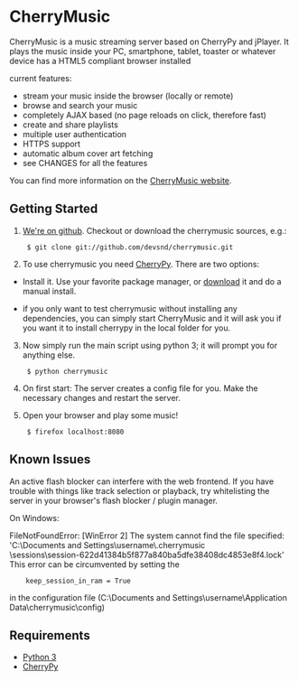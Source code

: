 CherryMusic
===========

CherryMusic is a music streaming server based on CherryPy and jPlayer.
It plays the music inside your PC, smartphone, tablet, toaster or whatever 
device has a HTML5 compliant browser installed


current features:

  - stream your music inside the browser (locally or remote)
  - browse and search your music
  - completely AJAX based (no page reloads on click, therefore fast)
  - create and share playlists
  - multiple user authentication
  - HTTPS support
  - automatic album cover art fetching
  - see CHANGES for all the features
  
You can find more information on the [CherryMusic website](http://www.fomori.org/cherrymusic).

Getting Started
---------------

1. [We're on github](https://github.com/devsnd/cherrymusic). Checkout or download the cherrymusic sources, e.g.:

        $ git clone git://github.com/devsnd/cherrymusic.git
    
2. To use cherrymusic you need [CherryPy](http://www.cherrypy.org). There are two options:

[download]: http://download.cherrypy.org/cherrypy/3.2.2/

  - Install it. Use your favorite package manager,
      or [download][] it and do a manual install.

  - if you only want to test cherrymusic without installing any dependencies, you
      can simply start CherryMusic and it will ask you if you want it to install
      cherrypy in the local folder for you.

3. Now simply run the main script using python 3; it will prompt you for anything else.

        $ python cherrymusic

4. On first start: The server creates a config file for you. 
   Make the necessary changes and restart the server.

5. Open your browser and play some music!

        $ firefox localhost:8080


Known Issues
------------

An active flash blocker can interfere with the web frontend. 
If you have trouble with things like track selection or playback, try whitelisting
the server in your browser's flash blocker / plugin manager.

On Windows:

FileNotFoundError: [WinError 2] The system cannot find the file specified: 'C:\\Documents and Settings\\username\\.cherrymusic\
\sessions\\session-622d41384b5f877a840ba5dfe38408dc4853e8f4.lock'
This error can be circumvented by setting the

        keep_session_in_ram = True

in the configuration file (C:\Documents and Settings\username\Application Data\cherrymusic\config)

Requirements
------------
* [Python 3](http://python.org/download/releases/)
* [CherryPy](http://www.cherrypy.org)
